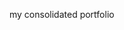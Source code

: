 <!-- '{"name":"Portfolio_react_app","version":12,"tech":["React.js","Redux.js","HTML","CSS","Tailwind"],"tags":["frontend"],"snapshots":["https://ik.imagekit.io/jagwpg3pn/images/portfolio.gif?updatedAt=1688565418403","https://ik.imagekit.io/jagwpg3pn/images/12-400x300.jpg?updatedAt=1688495764163","https://ik.imagekit.io/jagwpg3pn/images/296-400x300.jpg?updatedAt=1688495764109"]}' -->
<!-- '{"user":{"firstName":"Nandan","lastName":"Devadula","avatar":"https://avatars.githubusercontent.com/u/47176249?s=400&u=b878a616fb5166ee40288fd3dbd77182b2e0eb2e&v=4","titles":["Frontend developer","Web developer","React developer"],"social":{"instagram":"https://www.instagram.com/d.nandan","linkedin":"https://www.linkedin.com/in/nandan-devadula","github":"https://github.com/devadula-nandan"},"description":"Passionate frontend developer skilled in React, Redux, HTML, CSS, Bootstrap, Tailwind, JavaScript, Vue, Vuex, and Express.js. Excited to craft exceptional user experiences by seamlessly blending frontend and backend expertise while staying up to date with industry trends and best practices.","cv":"https://drive.google.com/file/d/1e5x_BzzmYrJHhkqAI2tfeDdf4mPzTmaX/view?usp=sharing","commonSkills":{"frontend":81,"backend":63,"databases":54,"cloud / servers":43},"specificSkills":{"HTML":82,"CSS":73,"Javascript":66,"React.js":68,"Redux.js":70,"Tailwind":77,"Bootstrap":84,"Vue.js":42,"MySql":46,"Python":63,"Express.js":79,"Flask":64,"Rest API":63},"experience":[{"period":["5/31/2022"],"place":"HCL Technologies","title":"Software Engineer","description":"Trained on React.js, Redux.js, Frontend technologies. Supported on frontend applications, Application bug fixing and maintanence, Contribution to testing with cypress and jest.","type":"professional"},{"period":["6/1/2021","5/31/2022"],"place":"Ochre Media pvt ltd","title":"UI Designer","description":"Collaboration with back end team to implement features related to UI. Design and development of promotional sites, Micro sites, Newsletters for clients, and Hosting. Creation of client product pages and enquiry pages, and page analytics.","type":"professional"},{"period":["6/1/2014","5/31/2018"],"place":"Gayatri Vidya Parishad","title":"Electronics & Communication Engg","description":"B.Tech Graduation, in the field of Electronics and Communications Engineering, from affliation of Andhra University","type":"academic"},{"period":["6/1/2012","5/31/2014"],"place":"Sri Gayatri Jr. College","title":"Board of Secondary Education (MPC)","description":"12th Board of Secondary Education, in the field of Mathematics, Physics, Chemistry","type":"academic"}],"contact":{"email":"devadula.nandan@gmail.com","phone":"7032328703"}}}' -->

my consolidated portfolio
